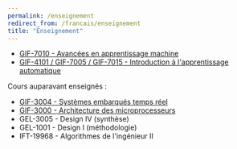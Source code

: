 ```yaml
---
permalink: /enseignement
redirect_from: /francais/enseignement
title: "Enseignement"
---
```


- [GIF-7010 - Avancées en apprentissage machine](https://www.ulaval.ca/etudes/cours/gif-7010-avancees-en-apprentissage-automatique)
- [GIF-4101 / GIF-7005 / GIF-7015 - Introduction à l'apprentissage automatique](https://chgagne.github.io/iaa-ulaval/)

Cours auparavant enseignés :

- [GIF-3004 - Systèmes embarqués temps réel](https://setr-ulaval.github.io/)
- [GIF-3000 - Architecture des microprocesseurs](https://www.ulaval.ca/etudes/cours/gif-3000-architecture-des-microprocesseurs)
- GEL-3005 - Design IV (synthèse)
- GEL-1001 - Design I (méthodologie)
- IFT-19968 - Algorithmes de l'ingénieur II
